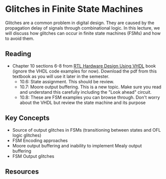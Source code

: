 # Glitches in Finite State Machines

Glitches are a common problem in digital design. 
They are caused by the propagation delay of signals through combinational logic. 
In this lecture, we will discuss how glitches can occur in finite state machines (FSMs) and how to avoid them.

## Reading
  * Chapter 10 sections 6-8 from [RTL Hardware Design Using VHDL](http://search.lib.byu.edu/byu/record/sfx.3578786?holding=i9vahb2m4z7qvbf3) book (ignore the VHDL code examples for now). Download the pdf from this textbook as you will use it later in the semester.
    * 10.6: State assignment. This should be review.
    * 10.7: Moore output buffering. This is a new topic. Make sure you read and understand this carefully including the "Look ahead" circuit.
    * 10.8: These are FSM examples you can browse through. Don't worry about the VHDL but review the state machine and its purpose

## Key Concepts
  * Source of output glitches in FSMs (transitioning between states and OFL logic glitches)
  * FSM Encoding approaches
  * Moore output buffering and inability to implement Mealy output buffering
  * FSM Output glitches


## Resources


